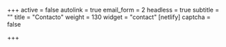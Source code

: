 +++
active = false
autolink = true
email_form = 2
headless = true
subtitle = ""
title = "Contacto"
weight = 130
widget = "contact"
[netlify]
captcha = false

+++

